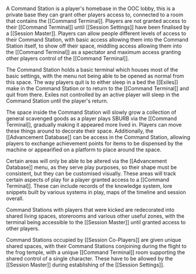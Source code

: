 A Command Station is a player's homebase in the OOC lobby, this is a private base they can grant other players access to, connected to a room that contains the [[Command Terminal]]. Players are not granted access to their [[Command Terminal]] until [[Session Settings]] have been finalised by a [[Session Master]]. Players can allow people different levels of access to their  Command Station, with basic access allowing them into the Command Station itself, to show off their space, middling access allowing them into the [[Command Terminal]] as a spectator and maximum access granting other players control of the [[Command Terminal]].

The Command Station holds a basic terminal which houses most of the basic settings, with the menu not being able to be opened as normal from this space. The way players quit is to either sleep in a bed the [[Exiles]] make in the Command Station or to return to the [[Command Terminal]] and quit from there. Exiles not controlled by an active player will sleep in the Command Station until the player's return.

The space inside the Command Station will slowly grow a collection of general scavenged goods as a player plays SBURB via the [[Command Terminal]], gradually making it appeared more lived in. Players can move these things around to decorate their space. Additionally, the [[Advancement Database]] can be access in the Command Station, allowing players to exchange achievement points for items to be dispensed by the machine or appearified on a platform to place around the space.

Certain areas will only be able to be altered via the [[Advancement Database]] menu, as they serve play purposes, so their shape must be consistent, but they can be customised visually. These areas will track certain aspects of play for a player granted access to a [[Command Terminal]]. These can include records of the knowledge system, lore snippets built by various systems in play, maps of the timeline and session overall.

Command Stations with players that were kicked are redecorated into shared living spaces, storerooms and various other useful zones, with the terminal being accessible to the [[Session Master]] until granted access to other players.

Command Stations occupied by [[Session Co-Players]] are given unique shared spaces, with their Command Stations conjoining during the flight to the frog temple, with a unique [[Command Terminal]] room supporting the shared control of a single character. These have to be allowed by the [[Session Master]] during establishing of the [[Session Settings]]. 